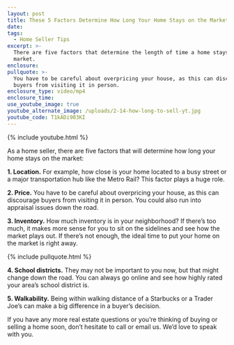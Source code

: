 ```yaml
---
layout: post
title: These 5 Factors Determine How Long Your Home Stays on the Market
date:
tags:
  - Home Seller Tips
excerpt: >-
  There are five factors that determine the length of time a home stays on the
  market.
enclosure:
pullquote: >-
  You have to be careful about overpricing your house, as this can discourage
  buyers from visiting it in person.
enclosure_type: video/mp4
enclosure_time:
use_youtube_image: true
youtube_alternate_image: /uploads/2-14-how-long-to-sell-yt.jpg
youtube_code: T1kADi903KI
---
```


{% include youtube.html %}

As a home seller, there are five factors that will determine how long your home stays on the market:

**1. Location.** For example, how close is your home located to a busy street or a major transportation hub like the Metro Rail? This factor plays a huge role.&nbsp;

**2. Price.** You have to be careful about overpricing your house, as this can discourage buyers from visiting it in person. You could also run into appraisal issues down the road.&nbsp;

**3. Inventory.** How much inventory is in your neighborhood? If there’s too much, it makes more sense for you to sit on the sidelines and see how the market plays out. If there’s not enough, the ideal time to put your home on the market is right away.&nbsp;

{% include pullquote.html %}

**4. School districts.** They may not be important to you now, but that might change down the road. You can always go online and see how highly rated your area’s school district is.&nbsp;

**5. Walkability.** Being within walking distance of a Starbucks or a Trader Joe’s can make a big difference in a buyer’s decision.&nbsp;

If you have any more real estate questions or you’re thinking of buying or selling a home soon, don’t hesitate to call or email us. We’d love to speak with you.&nbsp;